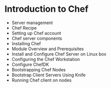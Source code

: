 # Introduction to Chef 
* Server management
* Chef Recipe
* Setting up Chef account
* Chef server components
* Installing Chef
* Module Overview and Prerequisites
* Install and Configure Chef Server on Linux box
* Configuring the Chef Workstation
* Configure ChefDK
* Bootstrapping Chef Nodes
* Bootstrap Client Servers Using Knife
* Running Chef client on nodes
